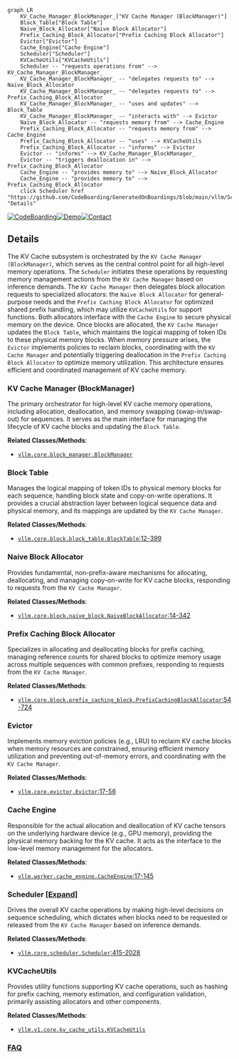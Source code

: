 ```mermaid
graph LR
    KV_Cache_Manager_BlockManager_["KV Cache Manager (BlockManager)"]
    Block_Table["Block Table"]
    Naive_Block_Allocator["Naive Block Allocator"]
    Prefix_Caching_Block_Allocator["Prefix Caching Block Allocator"]
    Evictor["Evictor"]
    Cache_Engine["Cache Engine"]
    Scheduler["Scheduler"]
    KVCacheUtils["KVCacheUtils"]
    Scheduler -- "requests operations from" --> KV_Cache_Manager_BlockManager_
    KV_Cache_Manager_BlockManager_ -- "delegates requests to" --> Naive_Block_Allocator
    KV_Cache_Manager_BlockManager_ -- "delegates requests to" --> Prefix_Caching_Block_Allocator
    KV_Cache_Manager_BlockManager_ -- "uses and updates" --> Block_Table
    KV_Cache_Manager_BlockManager_ -- "interacts with" --> Evictor
    Naive_Block_Allocator -- "requests memory from" --> Cache_Engine
    Prefix_Caching_Block_Allocator -- "requests memory from" --> Cache_Engine
    Prefix_Caching_Block_Allocator -- "uses" --> KVCacheUtils
    Prefix_Caching_Block_Allocator -- "informs" --> Evictor
    Evictor -- "informs" --> KV_Cache_Manager_BlockManager_
    Evictor -- "triggers deallocation in" --> Prefix_Caching_Block_Allocator
    Cache_Engine -- "provides memory to" --> Naive_Block_Allocator
    Cache_Engine -- "provides memory to" --> Prefix_Caching_Block_Allocator
    click Scheduler href "https://github.com/CodeBoarding/GeneratedOnBoardings/blob/main/vllm/Scheduler.md" "Details"
```

[![CodeBoarding](https://img.shields.io/badge/Generated%20by-CodeBoarding-9cf?style=flat-square)](https://github.com/CodeBoarding/CodeBoarding)[![Demo](https://img.shields.io/badge/Try%20our-Demo-blue?style=flat-square)](https://www.codeboarding.org/demo)[![Contact](https://img.shields.io/badge/Contact%20us%20-%20contact@codeboarding.org-lightgrey?style=flat-square)](mailto:contact@codeboarding.org)

## Details

The KV Cache subsystem is orchestrated by the `KV Cache Manager (BlockManager)`, which serves as the central control point for all high-level memory operations. The `Scheduler` initiates these operations by requesting memory management actions from the `KV Cache Manager` based on inference demands. The `KV Cache Manager` then delegates block allocation requests to specialized allocators: the `Naive Block Allocator` for general-purpose needs and the `Prefix Caching Block Allocator` for optimized shared prefix handling, which may utilize `KVCacheUtils` for support functions. Both allocators interface with the `Cache Engine` to secure physical memory on the device. Once blocks are allocated, the `KV Cache Manager` updates the `Block Table`, which maintains the logical mapping of token IDs to these physical memory blocks. When memory pressure arises, the `Evictor` implements policies to reclaim blocks, coordinating with the `KV Cache Manager` and potentially triggering deallocation in the `Prefix Caching Block Allocator` to optimize memory utilization. This architecture ensures efficient and coordinated management of KV cache memory.

### KV Cache Manager (BlockManager)
The primary orchestrator for high-level KV cache memory operations, including allocation, deallocation, and memory swapping (swap-in/swap-out) for sequences. It serves as the main interface for managing the lifecycle of KV cache blocks and updating the `Block Table`.


**Related Classes/Methods**:

- <a href="https://github.com/vllm-project/vllm/blob/main/vllm/core/block_manager.py" target="_blank" rel="noopener noreferrer">`vllm.core.block_manager.BlockManager`</a>


### Block Table
Manages the logical mapping of token IDs to physical memory blocks for each sequence, handling block state and copy-on-write operations. It provides a crucial abstraction layer between logical sequence data and physical memory, and its mappings are updated by the `KV Cache Manager`.


**Related Classes/Methods**:

- <a href="https://github.com/vllm-project/vllm/blob/main/vllm/core/block/block_table.py#L12-L399" target="_blank" rel="noopener noreferrer">`vllm.core.block.block_table.BlockTable`:12-399</a>


### Naive Block Allocator
Provides fundamental, non-prefix-aware mechanisms for allocating, deallocating, and managing copy-on-write for KV cache blocks, responding to requests from the `KV Cache Manager`.


**Related Classes/Methods**:

- <a href="https://github.com/vllm-project/vllm/blob/main/vllm/core/block/naive_block.py#L14-L342" target="_blank" rel="noopener noreferrer">`vllm.core.block.naive_block.NaiveBlockAllocator`:14-342</a>


### Prefix Caching Block Allocator
Specializes in allocating and deallocating blocks for prefix caching, managing reference counts for shared blocks to optimize memory usage across multiple sequences with common prefixes, responding to requests from the `KV Cache Manager`.


**Related Classes/Methods**:

- <a href="https://github.com/vllm-project/vllm/blob/main/vllm/core/block/prefix_caching_block.py#L54-L724" target="_blank" rel="noopener noreferrer">`vllm.core.block.prefix_caching_block.PrefixCachingBlockAllocator`:54-724</a>


### Evictor
Implements memory eviction policies (e.g., LRU) to reclaim KV cache blocks when memory resources are constrained, ensuring efficient memory utilization and preventing out-of-memory errors, and coordinating with the `KV Cache Manager`.


**Related Classes/Methods**:

- <a href="https://github.com/vllm-project/vllm/blob/main/vllm/core/evictor.py#L17-L56" target="_blank" rel="noopener noreferrer">`vllm.core.evictor.Evictor`:17-56</a>


### Cache Engine
Responsible for the actual allocation and deallocation of KV cache tensors on the underlying hardware device (e.g., GPU memory), providing the physical memory backing for the KV cache. It acts as the interface to the low-level memory management for the allocators.


**Related Classes/Methods**:

- <a href="https://github.com/vllm-project/vllm/blob/main/vllm/worker/cache_engine.py#L17-L145" target="_blank" rel="noopener noreferrer">`vllm.worker.cache_engine.CacheEngine`:17-145</a>


### Scheduler [[Expand]](./Scheduler.md)
Drives the overall KV cache operations by making high-level decisions on sequence scheduling, which dictates when blocks need to be requested or released from the `KV Cache Manager` based on inference demands.


**Related Classes/Methods**:

- <a href="https://github.com/vllm-project/vllm/blob/main/vllm/core/scheduler.py#L415-L2028" target="_blank" rel="noopener noreferrer">`vllm.core.scheduler.Scheduler`:415-2028</a>


### KVCacheUtils
Provides utility functions supporting KV cache operations, such as hashing for prefix caching, memory estimation, and configuration validation, primarily assisting allocators and other components.


**Related Classes/Methods**:

- <a href="https://github.com/vllm-project/vllm/blob/main/vllm/v1/core/kv_cache_utils.py" target="_blank" rel="noopener noreferrer">`vllm.v1.core.kv_cache_utils.KVCacheUtils`</a>




### [FAQ](https://github.com/CodeBoarding/GeneratedOnBoardings/tree/main?tab=readme-ov-file#faq)